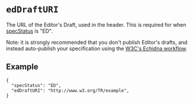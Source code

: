 # `edDraftURI`

The URL of the Editor's Draft, used in the header. This is required for  when [specStatus](specStatus) is "ED".

Note: it is strongly recommended that you don't publish Editor's drafts, and instead auto-publish your specification using the [W3C's Echidna workflow](https://github.com/w3c/echidna).  

## Example 

```JS
{
  "specStatus": "ED",
  "edDraftURI": "http://www.w3.org/TR/example",
}
```

